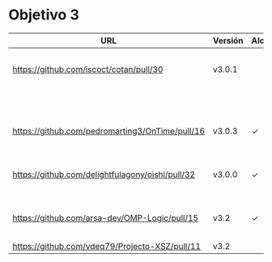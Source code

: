 # Objetivo 3

| URL                                              | Versión | Alcanzado |
|--------------------------------------------------|---------|-----------|
| <!-- Enlace de aacosa34 -->                      |         |           |
| <!-- Enlace de ArturoAcf -->                     |         |           |
| <!-- Enlace de PacoCP5 -->                       |         |           |
| <!-- Enlace de SixtoCoca -->                     |         |           |
| <!-- Enlace de C V C -->                         |         |           |
| https://github.com/iscoct/cotan/pull/30 | v3.0.1 |         |           |
| <!-- Enlace de D H J M -->                       |         |           |
| <!-- Enlace de MarinoFajardo -->                 |         |           |
| <!-- Enlace de F V J A -->                       |         |           |
| <!-- Enlace de pabloFernandezRR -->              |         |           |
| <!-- Enlace de dfolcha -->                       |         |           |
| <!-- Enlace de JaimeGM96 -->                     |         |           |
| <!-- Enlace de fjgallardo00 -->                  |         |           |
| <!-- Enlace de alvarogaro -->                    |         |           |
| <!-- Enlace de Juanmihdz -->                     |         |           |
| <!-- Enlace de martahuetem -->                   |         |           |
| <!-- Enlace de manujurado1 -->                   |         |           |
| <!-- Enlace de JoseCarlosJC -->                  |         |           |
| <!-- Enlace de albegadel -->                     |         |           |
| <!-- Enlace de adrianlc3 -->                     |         |           |
| <!-- Enlace de JesusJMMA -->                     |         |           |
| <!-- Enlace de Gundisalvus2 -->                  |         |           |
| https://github.com/pedromarting3/OnTime/pull/16  | v3.0.3  | ✓         |
| <!-- Enlace de Davidmd00 -->                     |         |           |
| <!-- Enlace de LuisMart7 -->                     |         |           |
| <!-- Enlace de lovelace9981 -->                  |         |           |
| <!-- Enlace de PabloSpiegel -->                  |         |           |
| <!-- Enlace de M M J M -->                       |         |           |
| <!-- Enlace de dmonjasm -->                      |         |           |
| <!-- Enlace de santim15 -->                      |         |           |
| <!-- Enlace de M P I -->                         |         |           |
| <!-- Enlace de MauronMP -->                      |         |           |
| <!-- Enlace de amogue73 -->                      |         |           |
| https://github.com/delightfulagony/oishi/pull/32 | v3.0.0  | ✓         |
| <!-- Enlace de pablo1mc315 -->                   |         |           |
| <!-- Enlace de antoniojesuus -->                 |         |           |
| <!-- Enlace de ottoeprz -->                      |         |           |
| <!-- Enlace de danielsp13 -->                    |         |           |
| <!-- Enlace de jmramirezG -->                    |         |           |
| <!-- Enlace de chowfie -->                       |         |           |
| <!-- Enlace de crdelapuente -->                  |         |           |
| <!-- Enlace de fjromeero -->                     |         |           |
| <!-- Enlace de marcosrmartin -->                 |         |           |
| <!-- Enlace de Carlos-SE -->                     |         |           |
| https://github.com/arsa-dev/OMP-Logic/pull/15    | v3.2    | ✓         |
| <!-- Enlace de RafaelT00 -->                     |         |           |
| <!-- Enlace de ignaciotitos -->                  |         |           |
| <!-- Enlace de luistf24 -->                      |         |           |
| <!-- Enlace de joseantonio2001 -->               |         |           |
| <!-- Enlace de mariavallejo20 -->                |         |           |
| https://github.com/vdeq79/Projecto-XSZ/pull/11 |   v3.2      |           |
